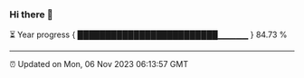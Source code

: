 ### Hi there 👋

⏳ Year progress { █████████████████████████▁▁▁▁▁ } 84.73 %

---

⏰ Updated on Mon, 06 Nov 2023 06:13:57 GMT
